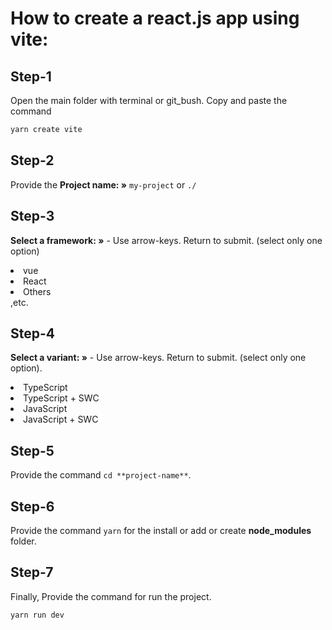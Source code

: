 # How to create a react.js app using vite:

## Step-1

Open the main folder with terminal or git_bush. </b>
Copy and paste the command 
```bash
yarn create vite
```

## Step-2

Provide the **Project name: »** `my-project` or `./`

## Step-3

**Select a framework: »** - Use arrow-keys. Return to submit. (select only one option)

<li>vue</li>
<li>React</li>
<li>Others</li> ,etc.

## Step-4

**Select a variant: »** - Use arrow-keys. Return to submit. (select only one option).

<li>TypeScript</li>
<li>TypeScript + SWC</li>
<li>JavaScript</li>
<li>JavaScript + SWC</li>

## Step-5

Provide the command `cd **project-name**`.

## Step-6

Provide the command `yarn` for the install or add or create **node_modules** folder.

## Step-7

Finally, Provide the command for run the project.
```bash
yarn run dev
```
